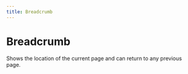 ```yaml
---
title: Breadcrumb
---
```


# Breadcrumb

<div>Shows the location of the current page and can return to any previous page.</div>
